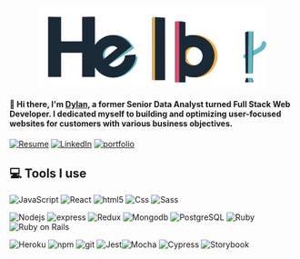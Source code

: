 <p align="center">
  <img src="https://github.com/dylangit01/dylangit01/blob/main/hello.gif?raw=true" width="80%">
</p>

#### 👋  Hi there, I'm [Dylan](https://dylan-du-portfolio.netlify.app), a former Senior Data Analyst turned Full Stack Web Developer. I dedicated myself to building and optimizing user-focused websites for customers with various business objectives.

<a href="https://resume.creddle.io/resume/9jejw9dyw6f"><img alt="Resume" src="https://img.shields.io/badge/-Resume-DA0037?style=flat&logo=giphy&logoColor=white" /></a>
<a href="https://www.linkedin.com/in/dylan-du/"><img alt="LinkedIn" src="https://img.shields.io/badge/-LinkedIn-0077B5?style=flat&logo=linkedin&logoColor=white" /></a>
<a href="https://dylan-du-portfolio.netlify.app/"><img alt="portfolio" src="https://img.shields.io/badge/-Portfolio-77ACF1?style=flat&logo=angellist&logoColor=white" /></a>

## 💻 Tools I use

<img alt="JavaScript" src="https://img.shields.io/badge/-JavaScript-F7DF1E?style=flat&logo=javascript&logoColor=black" /> <img alt="React" src="https://img.shields.io/badge/-React-45b8d8?style=flat&logo=react&logoColor=white" /> <img alt="html5" src="https://img.shields.io/badge/-HTML5-E34F26?style=flat&logo=html5&logoColor=white" /> <img alt="Css" src="https://img.shields.io/badge/-CSS-1572B6?style=flat&logo=css3&logoColor=white" /> <img alt="Sass" src="https://img.shields.io/badge/-Sass-CC6699?style=flat&logo=sass&logoColor=white" />

<img alt="Nodejs" src="https://img.shields.io/badge/-Nodejs-43853d?style=flat&logo=Node.js&logoColor=white" /> <img alt="express" src="https://img.shields.io/badge/-Express-50D890?style=flat&logo=express&logoColor=white" /> <img alt="Redux" src="https://img.shields.io/badge/-Redux-9399FF?style=flat&logo=redux&logoColor=white" /> <img alt="Mongodb" src="https://img.shields.io/badge/-Mongodb-FFD271?style=flat&logo=mongodb&logoColor=white" /> <img alt="PostgreSQL" src="https://img.shields.io/badge/-PostgreSQL-336791?style=flat&logo=postgresql&logoColor=white" /> <img alt="Ruby" src="https://img.shields.io/badge/-Ruby-CC342D?style=flat&logo=ruby&logoColor=white" /> <img alt="Ruby on Rails" src="https://img.shields.io/badge/-Ruby on Rails-CC0000?style=flat&logo=ruby-on-rails&logoColor=white" />

<img alt="Heroku" src="https://img.shields.io/badge/-Heroku-430098?style=flat&logo=heroku&logoColor=white" /> <img alt="npm" src="https://img.shields.io/badge/-NPM-CB3837?style=flat&logo=npm&logoColor=white" /> <img alt="git" src="https://img.shields.io/badge/-Git-F05032?style=flat&logo=git&logoColor=white" /> <img alt="Jest" src="https://img.shields.io/badge/-Jest-C21325?style=flat&logo=jest&logoColor=white" /><img alt="Mocha" src="https://img.shields.io/badge/-Mocha-8D6748?style=flat&logo=mocha&logoColor=white" /> <img alt="Cypress" src="https://img.shields.io/badge/-Cypress-17202C?style=flat&logo=cypress&logoColor=white" /> <img alt="Storybook" src="https://img.shields.io/badge/-Storybook-FF4785?style=flat&logo=storybook&logoColor=white">



<!--
**dylangit01/dylangit01** is a ✨ _special_ ✨ repository because its `README.md` (this file) appears on your GitHub profile.

Here are some ideas to get you started:

- 🔭 I’m currently working on ...
- 🌱 I’m currently learning ...
- 👯 I’m looking to collaborate on ...
- 🤔 I’m looking for help with ...
- 💬 Ask me about ...
- 📫 How to reach me: ...
- 😄 Pronouns: ...
- ⚡ Fun fact: ...
-->
